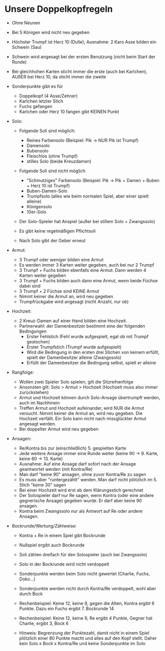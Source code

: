 # Unsere Doppelkopfregeln
- Ohne Neunen
- Bei 5 Königen wird nicht neu gegeben

- Höchster Trumpf ist Herz 10 (Dulle); Ausnahme: 2 Karo Asse bilden ein Schwein (Sau)
- Schwein wird angesagt bei der ersten Benutzung (nicht beim Start der Runde)
- Bei gleichhohen Karten sticht immer die erste (auch bei Karlchen), 
  AUßER bei Herz 10, da sticht immer die zweite

- Sonderpunkte gibt es für
	- Doppelkopf (4 Asse/Zehner)
	- Karlchen letzter Stich
	- Fuchs gefangen
	- Karlchen oder Herz 10 fangen gibt KEINEN Punkt

- Solo: 
	- Folgende Soli sind möglich: 
		- Reines Farbensolo (Beispiel: Pik -> NUR Pik ist Trumpf)
		- Damensolo
		- Bubensolo
		- Fleischlos (ohne Trumpf)
		- stilles Solo (beide Kreuzdamen)

	- Folgende Soli sind nicht möglich
		- "Schmutziges" Farbensolo (Beispiel: Pik -> Pik + Damen + Buben + Herz 10 ist Trumpf)
		- Buben-Damen-Solo
		- Trumpfsolo (alles wie beim normalen Spiel, aber einer spielt alleine)
		- Königensolo
		- 10er-Solo

	- Der Solo-Spieler hat Anspiel (außer bei stillem Solo + Zwangssolo)
	- Es gibt keine regelmäßigen Pflichtsoli
	- Nach Solo gibt der Geber erneut

- Armut: 
	- 3 Trumpf oder weniger bilden eine Armut
	- Es werden immer 3 Karten weiter gegeben, auch bei nur 2 Trumpf
	- 3 Trumpf + Fuchs bilden ebenfalls eine Armut. Dann werden 4 Karten weiter gegeben
	- 3 Trumpf + Fuchs bilden auch dann eine Armut, wenn beide Füchse dabei sind
	- 3 Trumpf + 2 Füchse sind KEINE Armut
	- Nimmt keiner die Armut an, wird neu gegeben
	- Trumpfrückgabe wird angesagt (nicht Anzahl, nur ob)

- Hochzeit:
	- 2 Kreuz-Damen auf einer Hand bilden eine Hochzeit. 
	- Partnerwahl: der Damenbesitzer bestimmt eine der folgenden Bedingungen
		- Erster Fehlstich (Fehl wurde aufgespielt, egal ob mit Trumpf gestochen)
		- Erster Trumpfstich (Trumpf wurde aufgespielt)
		- Wird die Bedingung in den ersten drei Stichen von keinem erfüllt, spielt der
		  Damenbesitzer alleine (Zwangssolo)
		- Erfüllt der Damenbesitzer die Bedingung selbst, spielt er alleine

- Rangfolge: 
	- Wollen zwei Spieler Solo spielen, gilt die Sitzreihenfolge
	- Ansonsten gilt: Solo > Armut > Hochzeit (Hochzeit muss also immer zurückstehen)
	- Armut und Hochzeit können durch Solo-Ansage übertrumpft werden, auch im Nachhinein
	- Treffen Armut und Hochzeit aufeinander, wird NUR die Armut versucht. Nimmt keiner die
	  Armut an, wird neu gegeben. Die Hochzeit verfällt. Ein Solo kann nicht nach missglückter
	  Armut angesagt werden.
	- Bei doppelter Armut wird neu gegeben

- Ansagen:
	- Re/Kontra bis zur (einschließlich) 5. gespielten Karte
	- Jede weitere Ansage immer eine Runde weiter (keine 90 -> 9. Karte, keine 60 -> 13. Karte)
	- Ausnahme: Auf eine Ansage darf sofort nach der Ansage geantwortet werden (mit Kontra/Re)
	- Man darf "keine 90" ansagen, ohne zuvor Kontra/Re zu sagen
	- Es muss aber "runtergezählt" werden. Man darf nicht plötzlich im 5. Stich "keine 30" sagen
	- Bei einer Hochzeit wird erst ab dem Klärungsstich gerechnet
	- Der Solospieler darf nur Re sagen, wenn Kontra (oder eine andere gegnerische Ansage) 
	  gegeben wurde. Er darf aber keine 90 ansagen. 
	- Kontra beim Zwangssolo nur als Antwort auf Re oder andere Ansagen.

- Bockrunde/Wertung/Zählweise:
	- Kontra + Re in einem Spiel gibt Bockrunde
	- Nullspiel ergibt auch Bockrunde
	- Soli zählen dreifach für den Solospieler (auch bei Zwangssolo)
	- Solo in der Bockrunde wird nicht verdoppelt
	- Sonderpunkte werden beim Solo nicht gewertet (Charlie, Fuchs, Doko...)
	- Sonderpunkte werden nicht durch Kontra/Re verdoppelt, wohl aber durch Bock

	- Rechenbeispiel: Keine 12, keine 9, gegen die Alten, Kontra ergibt 6 Punkte. 
	  Dazu ein Fuchs ergibt 7. Bockrunde 14
	- Rechenbeispiel: Keine 12, keine 9, Re ergibt 4 Punkte, Gegner hat Charlie, ergibt 3, Bock 6

	- Hinweis: Begrenzung der Punktezahl, damit nicht in einem Spiel plötzlich einer 80 Punkte 
	  macht und alles auf den Kopf stellt. Daher kein Solo x Bock x Kontra/Re und keine
	  Sonderpunkte im Solo
